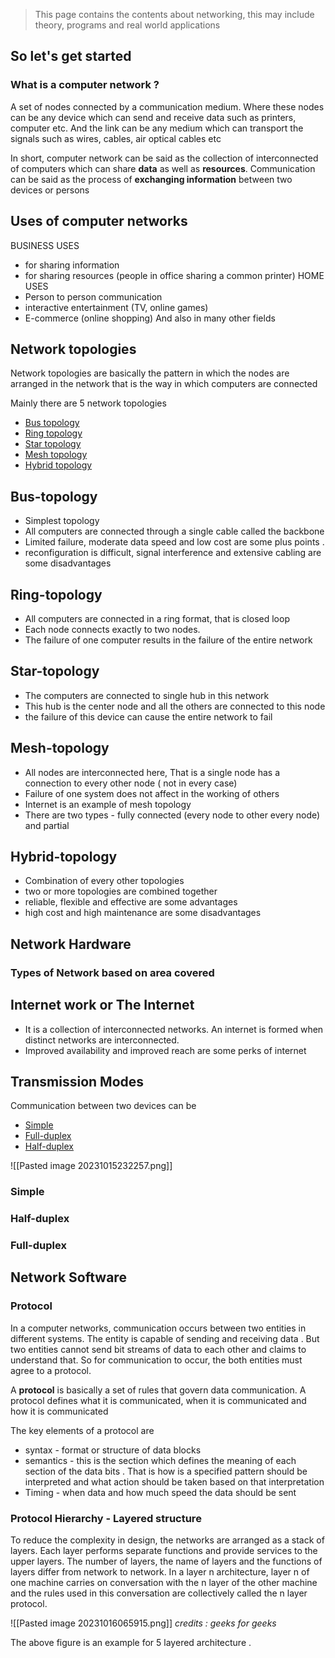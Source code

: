 
>This page contains the contents about networking, this may include theory, programs and real world applications

## So let's get started

### What is a computer network ?

A set of nodes connected by a communication medium. Where these nodes can be any device which can send and receive data such as printers, computer etc.
And the link can be any medium which can transport the signals such as wires, cables, air optical cables etc

In short, computer network can be said as the collection of interconnected of computers which can share **data** as well as **resources**. Communication can be said as the process of **exchanging information** between two devices or persons

## Uses of computer networks

BUSINESS USES 
- for sharing information
- for sharing resources (people in office sharing a common printer)
HOME USES
- Person to person communication
- interactive entertainment (TV, online games)
- E-commerce (online shopping)
And also in many other fields


## Network topologies 

Network topologies are basically the pattern in which the nodes are arranged in the network that is the way in which computers are connected

Mainly there are 5 network topologies
- [Bus topology](#Bus-topology)
- [Ring topology](#Ring-topology)
- [Star topology](#Star-topology)
- [Mesh topology](#Mesh-topology)
- [Hybrid topology](#Hybrid-topology)

## Bus-topology

- Simplest topology
- All computers are connected through a single cable called the backbone
- Limited failure, moderate data speed and low cost are some plus points .
- reconfiguration is difficult, signal interference and extensive cabling are some disadvantages

## Ring-topology

- All computers are connected in a ring format, that is closed loop
- Each node connects exactly to two nodes.
- The failure of one computer results in the failure of the entire network

## Star-topology

- The computers are connected to single hub in this network
- This hub is the center node and all the others are connected to this node
-  the failure of this device can cause the entire network to fail

## Mesh-topology

- All nodes are interconnected here, That is a single node has a connection to every other node (  not in every case)
- Failure of one system does  not affect in the working of others
- Internet is an example of mesh topology
- There are two types - fully connected (every node to other every node) and partial 

## Hybrid-topology

- Combination of every other topologies
- two or more topologies are combined together
- reliable, flexible and effective are some advantages
- high cost and high maintenance are some disadvantages

## Network Hardware

### Types of Network based on area covered



## **Internet work or The Internet**

- It is a collection of interconnected networks. An internet is formed when distinct networks are interconnected.
- Improved availability and improved reach are some perks of internet

## Transmission Modes

Communication between two devices can be

- [Simple](#Simple)
- [Full-duplex](#Full-duplex)
- [Half-duplex](#Half-duplex)

![[Pasted image 20231015232257.png]]

### Simple
### Half-duplex

### Full-duplex


## Network Software

### Protocol

In a computer networks, communication occurs between two entities in different systems. The entity is capable of sending and receiving data . But two entities cannot send bit streams of data to each other and claims to understand that. So for communication to occur, the both entities must agree to a protocol.

A **protocol** is basically a set of rules that govern data communication. A protocol defines what it is communicated, when it is communicated and how it is communicated

The key elements of a protocol are
- syntax - format or structure of data blocks
- semantics - this is the section which defines the meaning of each section of the data bits . That is how is a specified pattern should be interpreted and what action should be taken based on that interpretation
- Timing - when data and how much speed the data should be sent

### Protocol Hierarchy - Layered structure


To reduce the complexity in design, the networks are arranged as a stack of layers. Each layer performs separate functions and provide services to the upper layers. The number of layers, the name of layers and the functions of layers differ from network to network.
In a layer n architecture, layer n of one machine carries on conversation with the n layer of the other machine and the rules used in this conversation are collectively called the n layer protocol.

![[Pasted image 20231016065915.png]]
*credits : geeks for geeks*

The above figure is an example for 5 layered architecture . 

